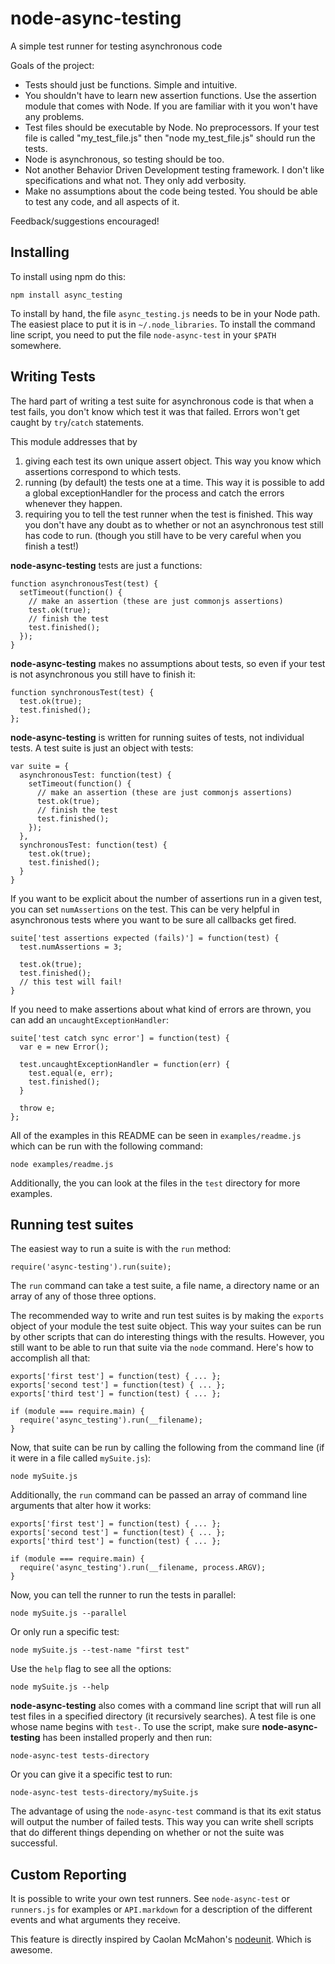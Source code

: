 node-async-testing
==================

A simple test runner for testing asynchronous code

Goals of the project:

+ Tests should just be functions. Simple and intuitive.
+ You shouldn't have to learn new assertion functions.  Use the assertion module
  that comes with Node. If you are familiar with it you won't have any problems.  
+ Test files should be executable by Node.  No preprocessors.  If your test file
  is called "my_test_file.js" then "node my_test_file.js" should run the tests.
+ Node is asynchronous, so testing should be too.
+ Not another Behavior Driven Development testing framework. I don't
  like specifications and what not. They only add verbosity. 
+ Make no assumptions about the code being tested.  You should be able to test
  any code, and all aspects of it.

Feedback/suggestions encouraged!

Installing
----------

To install using npm do this:

    npm install async_testing

To install by hand, the file `async_testing.js` needs to be in your Node path.  The
easiest place to put it is in `~/.node_libraries`. To install the command line
script, you need to put  the file `node-async-test` in your `$PATH` somewhere.

Writing Tests
-------------

The hard part of writing a test suite for asynchronous code is that when a test
fails, you don't know which test it was that failed. Errors won't get caught by
`try`/`catch` statements.

This module addresses that by

1.  giving each test its own unique assert object. This way you know
    which assertions correspond to which tests.
2.  running (by default) the tests one at a time.  This way it is possible to
    add a global exceptionHandler for the process and catch the errors whenever
    they happen.
3.  requiring you to tell the test runner when the test is finished.  This way
    you don't have any doubt as to whether or not an asynchronous test still
    has code to run. (though you still have to be very careful when you finish
    a test!)

**node-async-testing** tests are just a functions:

    function asynchronousTest(test) {
      setTimeout(function() {
        // make an assertion (these are just commonjs assertions)
        test.ok(true);
        // finish the test
        test.finished();
      });
    }

**node-async-testing** makes no assumptions about tests, so even if your test is
not asynchronous you still have to finish it:

    function synchronousTest(test) {
      test.ok(true);
      test.finished();
    };

**node-async-testing** is written for running suites of tests, not individual
tests. A test suite is just an object with tests:

    var suite = {
      asynchronousTest: function(test) {
        setTimeout(function() {
          // make an assertion (these are just commonjs assertions)
          test.ok(true);
          // finish the test
          test.finished();
        });
      },
      synchronousTest: function(test) {
        test.ok(true);
        test.finished();
      }
    }

If you want to be explicit about the number of assertions run in a given test,
you can set `numAssertions` on the test. This can be very helpful in
asynchronous tests where you want to be sure all callbacks get fired.

    suite['test assertions expected (fails)'] = function(test) {
      test.numAssertions = 3;

      test.ok(true);
      test.finished();
      // this test will fail!
    }

If you need to make assertions about what kind of errors are thrown, you can
add an `uncaughtExceptionHandler`:

    suite['test catch sync error'] = function(test) {
      var e = new Error();

      test.uncaughtExceptionHandler = function(err) {
        test.equal(e, err);
        test.finished();
      }

      throw e;
    };

All of the examples in this README can be seen in `examples/readme.js` which
can be run with the following command:

    node examples/readme.js

Additionally, the you can look at the files in the `test` directory for more
examples.

Running test suites
-------------------

The easiest way to run a suite is with the `run` method:

    require('async-testing').run(suite);

The `run` command can take a test suite, a file name, a directory name or an
array of any of those three options.

The recommended way to write and run test suites is by making the `exports`
object of your module the test suite object. This way your suites can be run by
other scripts that can do interesting things with the results.  However, you
still want to be able to run that suite via the `node` command. Here's how to
accomplish all that:

    exports['first test'] = function(test) { ... };
    exports['second test'] = function(test) { ... };
    exports['third test'] = function(test) { ... };

    if (module === require.main) {
      require('async_testing').run(__filename);
    }

Now, that suite can be run by calling the following from the command line (if it
were in a file called `mySuite.js`):

    node mySuite.js

Additionally, the `run` command can be passed an array of command line arguments
that alter how it works:

    exports['first test'] = function(test) { ... };
    exports['second test'] = function(test) { ... };
    exports['third test'] = function(test) { ... };

    if (module === require.main) {
      require('async_testing').run(__filename, process.ARGV);
    }

Now, you can tell the runner to run the tests in parallel:

    node mySuite.js --parallel

Or only run a specific test:

    node mySuite.js --test-name "first test"

Use the `help` flag to see all the options:

    node mySuite.js --help

**node-async-testing** also comes with a command line script that will run all
test files in a specified directory (it recursively searches). A test file is
one whose name begins with `test-`. To use the script, make sure
**node-async-testing** has been installed properly and then run:

    node-async-test tests-directory

Or you can give it a specific test to run:

    node-async-test tests-directory/mySuite.js

The advantage of using the `node-async-test` command is that its exit status
will output the number of failed tests.  This way you can write shell scripts
that do different things depending on whether or not the suite was successful.

Custom Reporting
----------------

It is possible to write your own test runners.  See `node-async-test` or
`runners.js` for examples or `API.markdown` for a description of the different
events and what arguments they receive.

This feature is directly inspired by Caolan McMahon's [nodeunit].  Which is
awesome.

[nodeunit]: http://github.com/caolan/nodeunit
